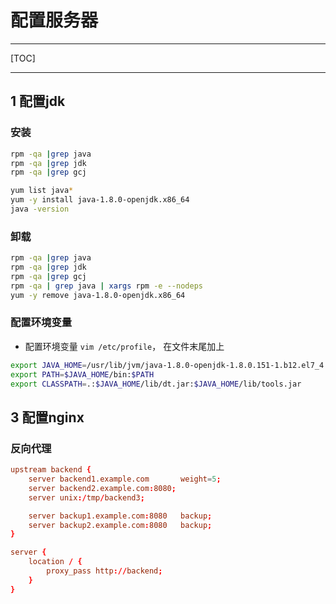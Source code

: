 # 配置服务器

------
[TOC]

------

## 1 配置jdk

### 安装

```sh
rpm -qa |grep java
rpm -qa |grep jdk
rpm -qa |grep gcj

yum list java*
yum -y install java-1.8.0-openjdk.x86_64
java -version
```

### 卸载

```sh
rpm -qa |grep java
rpm -qa |grep jdk
rpm -qa |grep gcj
rpm -qa | grep java | xargs rpm -e --nodeps
yum -y remove java-1.8.0-openjdk.x86_64
```

### 配置环境变量

- 配置环境变量 `vim /etc/profile`， 在文件末尾加上

```sh
export JAVA_HOME=/usr/lib/jvm/java-1.8.0-openjdk-1.8.0.151-1.b12.el7_4.x86_64
export PATH=$JAVA_HOME/bin:$PATH 
export CLASSPATH=.:$JAVA_HOME/lib/dt.jar:$JAVA_HOME/lib/tools.jar
```



## 3 配置nginx

### 反向代理

```upstream.conf
upstream backend {
    server backend1.example.com       weight=5;
    server backend2.example.com:8080;
    server unix:/tmp/backend3;

    server backup1.example.com:8080   backup;
    server backup2.example.com:8080   backup;
}

server {
    location / {
        proxy_pass http://backend;
    }
}
```



